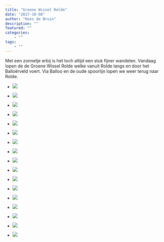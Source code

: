```yaml
---
title: "Groene Wissel Rolde"
date: "2017-10-08"
author: "Kees de Bruin"
description: ""
featured: ""
categories:
    - ""
tags:
    - ""
---
```


Met een zonnetje erbij is het toch altijd een stuk fijner wandelen. Vandaag lopen de de Groene Wissel Rolde welke vanuit Rolde langs en door het Balloërveld voert. Via Balloo en de oude spoorlijn lopen we weer terug naar Rolde.

- ![](https://www.halfje-bruin.nl/app/uploads/2017/11/20171008-gw345-rolde-0002-1.jpg)
    
- ![](https://www.halfje-bruin.nl/app/uploads/2017/11/20171008-gw345-rolde-0014-1.jpg)
    
- ![](https://www.halfje-bruin.nl/app/uploads/2017/11/20171008-gw345-rolde-0017-1.jpg)
    
- ![](https://www.halfje-bruin.nl/app/uploads/2017/11/20171008-gw345-rolde-0018-1.jpg)
    
- ![](https://www.halfje-bruin.nl/app/uploads/2017/11/20171008-gw345-rolde-0025-1.jpg)
    
- ![](https://www.halfje-bruin.nl/app/uploads/2017/11/20171008-gw345-rolde-0027-1.jpg)
    
- ![](https://www.halfje-bruin.nl/app/uploads/2017/11/20171008-gw345-rolde-0032-1.jpg)
    
- ![](https://www.halfje-bruin.nl/app/uploads/2017/11/20171008-gw345-rolde-0033-1.jpg)
    
- ![](https://www.halfje-bruin.nl/app/uploads/2017/11/20171008-gw345-rolde-0035-1.jpg)
    
- ![](https://www.halfje-bruin.nl/app/uploads/2017/11/20171008-gw345-rolde-0042-1.jpg)
    
- ![](https://www.halfje-bruin.nl/app/uploads/2017/11/20171008-gw345-rolde-0047-1.jpg)
    
- ![](https://www.halfje-bruin.nl/app/uploads/2017/11/20171008-gw345-rolde-0049-1.jpg)
    
- ![](https://www.halfje-bruin.nl/app/uploads/2017/11/20171008-gw345-rolde-0052-1.jpg)
    
- ![](https://www.halfje-bruin.nl/app/uploads/2017/11/20171008-gw345-rolde-0055-1.jpg)
    
- ![](https://www.halfje-bruin.nl/app/uploads/2017/11/20171008-gw345-rolde-0058-1.jpg)
    
- ![](https://www.halfje-bruin.nl/app/uploads/2017/11/20171008-gw345-rolde-0060-1.jpg)
    
- ![](https://www.halfje-bruin.nl/app/uploads/2017/11/20171008-gw345-rolde-0068-1.jpg)
